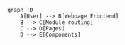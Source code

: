 <div class="center">

```mermaid
graph TD
    A[User] --> B[Webpage Frontend]
    B --> C[Module routing]
    C --> D[Pages]
    D --> E[Components]

```
</div>
